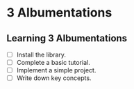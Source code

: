 # 3 Albumentations

## Learning 3 Albumentations
- [ ] Install the library.
- [ ] Complete a basic tutorial.
- [ ] Implement a simple project.
- [ ] Write down key concepts.
